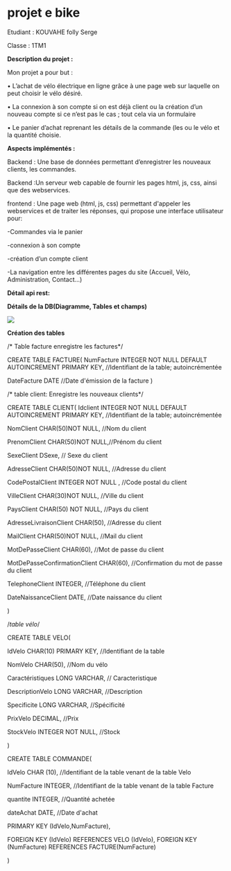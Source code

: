 # projet e bike
Etudiant : KOUVAHE folly Serge

Classe : 1TM1

**Description du projet :**

 Mon projet a pour but :
 
 
•	L’achat de vélo électrique en ligne grâce à une page web sur laquelle on peut choisir le vélo désiré.


•	La connexion à son compte si on est déjà client ou la création d’un nouveau compte si ce n’est pas le cas ; tout cela via un formulaire


•	Le panier d’achat  reprenant les détails de la commande (les ou le vélo et la quantité choisie.



**Aspects implémentés :**


Backend : Une base de données permettant d’enregistrer les nouveaux clients, les commandes.


Backend :Un serveur web capable de fournir les pages html, js, css, ainsi que des webservices.


frontend : Une page web (html, js, css) permettant d'appeler les webservices et de traiter les réponses, qui propose une interface utilisateur pour:

-Commandes via le panier 

-connexion à son compte 

-création d’un compte client 

-La navigation entre les différentes pages du site (Accueil, Vélo, Administration, Contact...)



**Détail api rest:**



**Détails de la DB(Diagramme, Tables et champs)**


<img src="frontend/img/diagramme">

**Création des tables**


/* Table facture enregistre les factures*/


CREATE TABLE FACTURE(
NumFacture INTEGER NOT NULL DEFAULT AUTOINCREMENT  PRIMARY KEY, //Identifiant de la table; autoincrémentée


DateFacture DATE //Date d'émission de la facture
)

/* table client: Enregistre les nouveaux clients*/

CREATE TABLE CLIENT(
Idclient INTEGER NOT NULL DEFAULT  AUTOINCREMENT PRIMARY KEY, //Identifiant de la table; autoincrémentée


NomClient CHAR(50)NOT NULL, //Nom du client


PrenomClient CHAR(50)NOT NULL,//Prénom du client


SexeClient DSexe, // Sexe du client


AdresseClient CHAR(50)NOT NULL, //Adresse du client


CodePostalClient INTEGER NOT NULL , //Code postal du client


VilleClient CHAR(30)NOT NULL, //Ville du client


PaysClient CHAR(50) NOT NULL, //Pays du client


AdresseLivraisonClient CHAR(50), //Adresse du client


MailClient CHAR(50)NOT NULL, //Mail du client


MotDePasseClient CHAR(60), //Mot de passe du client

MotDePasseConfirmationClient CHAR(60), //Confirmation du mot de passe du client


TelephoneClient INTEGER, //Téléphone du client


DateNaissanceClient DATE, //Date naissance du client



)


/*table vélo*/


CREATE TABLE VELO(


IdVelo CHAR(10) PRIMARY KEY, //Identifiant de la table


NomVelo CHAR(50), //Nom du vélo


Caractéristiques LONG VARCHAR, // Caracteristique


DescriptionVelo LONG VARCHAR, //Description


Specificite LONG VARCHAR, //Spécificité


PrixVelo DECIMAL, //Prix


StockVelo INTEGER NOT NULL, //Stock


)




CREATE TABLE COMMANDE(


IdVelo CHAR (10), //Identifiant de la table venant de la table Velo


NumFacture INTEGER, //Identifiant de la table venant de la table Facture


quantite INTEGER, //Quantité achetée


dateAchat DATE, //Date d'achat


PRIMARY KEY (IdVelo,NumFacture),


FOREIGN KEY (IdVelo) REFERENCES  VELO (IdVelo),
FOREIGN KEY (NumFacture) REFERENCES  FACTURE(NumFacture)


)
